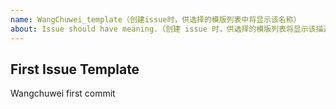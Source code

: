 ```yaml
---
name: WangChuwei_template（创建issue时，供选择的模版列表中将显示该名称）
about: Issue should have meaning.（创建 issue 时，供选择的模版列表将显示该描述）
---
```





## First Issue Template

Wangchuwei first commit